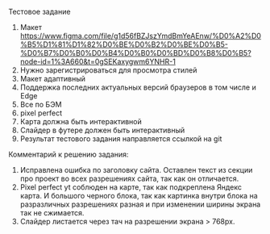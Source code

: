 Тестовое задание

1. Макет
https://www.figma.com/file/g1d56fBZJszYmdBmYeAEnw/%D0%A2%D0%B5%D1%81%D1%82%D0%BE%D0%B2%D0%BE%D0%B5-%D0%B7%D0%B0%D0%B4%D0%B0%D0%BD%D0%B8%D0%B5?node-id=1%3A660&t=0gSEKaxygwm6YNHR-1
2. Нужно зарегистрироваться для просмотра стилей
3. Макет адаптивный
4. Поддержка последних актуальных версий браузеров в том числе и Edge
5. Все по БЭМ
6. pixel perfect
7. Карта должна быть интерактивной 
8. Cлайдер в футере должен быть интерактивный
9. Результат тестового задания направляется ссылкой на git



Комментарий к решению задания:
1. Исправлена ошибка по заголовку сайта. Оставлен текст из секции про проект во всех разрешениях сайта, так как он отличается.
2. Pixel perfect yt соблюден на карте, так как подкреплена Яндекс карта. И большого черного блока, так как картинка внутри блока на разразличных разрешениях разная и при изменении ширины экрана так не сжимается.
3. Слайдер листается через тач на разрешении экрана > 768px.

